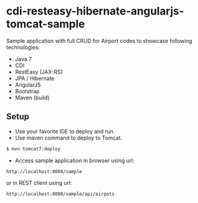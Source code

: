 cdi-resteasy-hibernate-angularjs-tomcat-sample
==============================================

Sample application with full CRUD for Airport codes to showcase following technologies: 
- Java 7 
- CDI 
- RestEasy (JAX-RS) 
- JPA / Hibernate
- AngularJS 
- Bootstrap 
- Maven (build) 

Setup
-----
- Use your favorite IDE to deploy and run. 
- Use maven command to deploy to Tomcat. 
```bash
$ mvn tomcat7:deploy
```
- Access sample application in browser using url: 
```
http://localhost:8080/sample 
```
or in REST client using url: 
```
http://localhost:8080/sample/api/airpots
```
